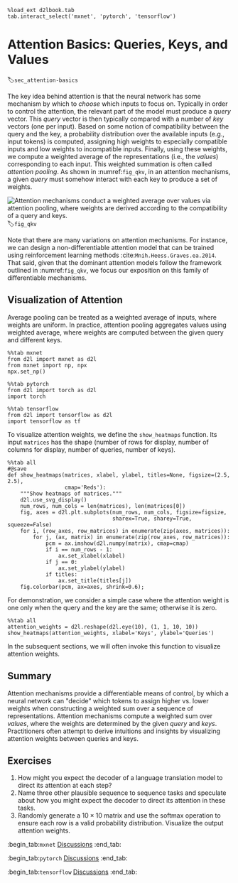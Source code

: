 ```{.python .input}
%load_ext d2lbook.tab
tab.interact_select('mxnet', 'pytorch', 'tensorflow')
```

# Attention Basics: Queries, Keys, and Values

:label:`sec_attention-basics`


The key idea behind attention is that the neural network has some mechanism
by which to *choose* which inputs to focus on.
Typically in order to control the attention, 
the relevant part of the model must produce 
a *query* vector.
This *query* vector is then typically compared with a number of 
*key* vectors (one per input). 
Based on some notion of compatibility between the query and the key,
a probability distribution over the available inputs (e.g., input tokens) is computed,
assigning high weights to especially compatible inputs 
and low weights to incompatible inputs. 
Finally, using these weights, 
we compute a weighted average 
of the representations (i.e., the *values*)
corresponding to each input.
This weighted summation is often called *attention pooling*.
As shown in :numref:`fig_qkv`,
in an attention mechanisms, 
a given *query* must somehow interact with each key
to produce a set of weights.

![Attention mechanisms conduct a weighted average over values via attention pooling,
where weights are derived according to the compatibility of a query and keys.](../img/qkv.svg)
:label:`fig_qkv`

Note that there are many variations on attention mechanisms.
For instance, we can design a non-differentiable attention model
that can be trained using reinforcement learning methods :cite:`Mnih.Heess.Graves.ea.2014`.
That said, given that the dominant attention models 
follow the framework outlined in :numref:`fig_qkv`,
we focus our exposition on this family of differentiable mechanisms.


## Visualization of Attention

Average pooling can be treated as a weighted average of inputs, 
where weights are uniform.
In practice, attention pooling aggregates values using weighted average,
where weights are computed between the given query and different keys.

```{.python .input}
%%tab mxnet
from d2l import mxnet as d2l
from mxnet import np, npx
npx.set_np()
```

```{.python .input}
%%tab pytorch
from d2l import torch as d2l
import torch
```

```{.python .input}
%%tab tensorflow
from d2l import tensorflow as d2l
import tensorflow as tf
```

To visualize attention weights, we define the `show_heatmaps` function.
Its input `matrices` has the shape (number of rows for display, 
number of columns for display, number of queries, number of keys).

```{.python .input}
%%tab all
#@save
def show_heatmaps(matrices, xlabel, ylabel, titles=None, figsize=(2.5, 2.5),
                  cmap='Reds'):
    """Show heatmaps of matrices."""
    d2l.use_svg_display()
    num_rows, num_cols = len(matrices), len(matrices[0])
    fig, axes = d2l.plt.subplots(num_rows, num_cols, figsize=figsize,
                                 sharex=True, sharey=True, squeeze=False)
    for i, (row_axes, row_matrices) in enumerate(zip(axes, matrices)):
        for j, (ax, matrix) in enumerate(zip(row_axes, row_matrices)):
            pcm = ax.imshow(d2l.numpy(matrix), cmap=cmap)
            if i == num_rows - 1:
                ax.set_xlabel(xlabel)
            if j == 0:
                ax.set_ylabel(ylabel)
            if titles:
                ax.set_title(titles[j])
    fig.colorbar(pcm, ax=axes, shrink=0.6);
```

For demonstration, we consider a simple case
where the attention weight is one 
only when the query and the key are the same; 
otherwise it is zero.

```{.python .input}
%%tab all
attention_weights = d2l.reshape(d2l.eye(10), (1, 1, 10, 10))
show_heatmaps(attention_weights, xlabel='Keys', ylabel='Queries')
```

In the subsequent sections,
we will often invoke this function to visualize attention weights.

## Summary

Attention mechanisms provide a differentiable means of control, 
by which a neural network can "decide" which tokens 
to assign higher vs. lower weights when constructing 
a weighted sum over a sequence of representations. 
Attention mechanisms compute a weighted sum over *values*,
where the weights are determined by the given *query* and *keys*.
Practitioners often attempt to derive intuitions and insights
by visualizing attention weights between queries and keys.

## Exercises

1. How might you expect the decoder of a language translation model to direct its attention at each step?
1. Name three other plausible sequence to sequence tasks and speculate about how you might expect the decoder to direct its attention in these tasks.
1. Randomly generate a $10 \times 10$ matrix and use the softmax operation to ensure each row is a valid probability distribution. Visualize the output attention weights.

:begin_tab:`mxnet`
[Discussions](https://discuss.d2l.ai/t/1596)
:end_tab:

:begin_tab:`pytorch`
[Discussions](https://discuss.d2l.ai/t/1592)
:end_tab:

:begin_tab:`tensorflow`
[Discussions](https://discuss.d2l.ai/t/1710)
:end_tab:
